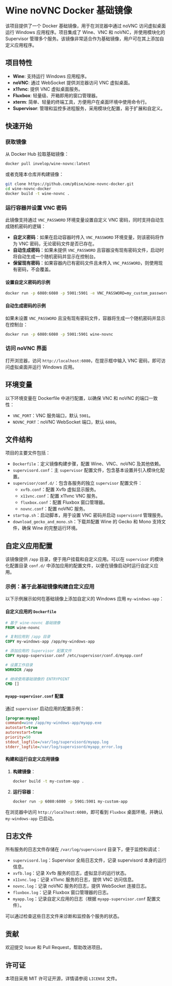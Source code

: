 # Wine noVNC Docker 基础镜像

该项目提供了一个 Docker 基础镜像，用于在浏览器中通过 noVNC 访问虚拟桌面运行 Windows 应用程序。项目集成了 Wine、VNC 和 noVNC，并使用模块化的 Supervisor 管理多个服务。该镜像非常适合作为基础镜像，用户可在其上添加自定义应用程序。

## 项目特性

- **Wine**: 支持运行 Windows 应用程序。
- **noVNC**: 通过 WebSocket 提供浏览器访问 VNC 虚拟桌面。
- **x11vnc**: 提供 VNC 虚拟桌面服务。
- **Fluxbox**: 轻量级、开箱即用的窗口管理器。
- **xterm**: 简单、轻量的终端工具，方便用户在桌面环境中使用命令行。
- **Supervisor**: 管理和监控多进程服务，采用模块化配置，易于扩展和自定义。

## 快速开始

### 获取镜像

从 Docker Hub 拉取基础镜像：

```bash
docker pull invelop/wine-novnc:latest
```

或者克隆本仓库并构建镜像：

```bash
git clone https://github.com/p0ise/wine-novnc-docker.git
cd wine-novnc-docker
docker build -t wine-novnc .
```

### 运行容器并设置 VNC 密码

此镜像支持通过 `VNC_PASSWORD` 环境变量设置自定义 VNC 密码，同时支持自动生成随机密码的逻辑：

- **自定义密码**：如果在启动容器时传入 `VNC_PASSWORD` 环境变量，则该密码将作为 VNC 密码，无论密码文件是否已存在。
- **自动生成密码**：如果未提供 `VNC_PASSWORD` 且容器没有现有密码文件，启动时将自动生成一个随机密码并显示在控制台。
- **保留现有密码**：如果容器内已有密码文件且未传入 `VNC_PASSWORD`，则使用现有密码，不会覆盖。

#### 设置自定义密码的示例

```bash
docker run -p 6080:6080 -p 5901:5901 -e VNC_PASSWORD=my_custom_password wine-novnc
```

#### 自动生成密码的示例

如果未设置 `VNC_PASSWORD` 且没有现有密码文件，容器将生成一个随机密码并显示在控制台：

```bash
docker run -p 6080:6080 -p 5901:5901 wine-novnc
```

### 访问 noVNC 界面

打开浏览器，访问 `http://localhost:6080`，在提示框中输入 VNC 密码，即可访问虚拟桌面并运行 Windows 应用。

## 环境变量

以下环境变量在 Dockerfile 中进行配置，以确保 VNC 和 noVNC 的端口一致性：

- `VNC_PORT`：VNC 服务端口，默认 `5901`。
- `NOVNC_PORT`：noVNC WebSocket 端口，默认 `6080`。

## 文件结构

项目的主要文件包括：

- `Dockerfile`：定义镜像构建步骤，配置 Wine、VNC、noVNC 及其他依赖。
- `supervisord.conf`：主 `supervisor` 配置文件，包含基本设置并引入模块化配置。
- `supervisor/conf.d/`：包含各服务的独立 `supervisor` 配置文件：
  - `xvfb.conf`：配置 Xvfb 虚拟显示服务。
  - `x11vnc.conf`：配置 x11vnc VNC 服务。
  - `fluxbox.conf`：配置 Fluxbox 窗口管理器。
  - `novnc.conf`：配置 noVNC 服务。
- `startup.sh`：启动脚本，用于设置 VNC 密码并启动 `supervisord` 管理服务。
- `download_gecko_and_mono.sh`：下载并配置 Wine 的 Gecko 和 Mono 支持文件，确保 Wine 的完整运行环境。

## 自定义应用配置

该镜像提供 `/app` 目录，便于用户挂载和自定义应用。可以在 `supervisor` 的模块化配置目录 `conf.d/` 中添加应用的配置文件，以便在镜像启动时运行自定义应用。

### 示例：基于此基础镜像构建自定义应用

以下示例展示如何在基础镜像上添加自定义的 Windows 应用 `my-windows-app`：

#### 自定义应用的 `Dockerfile`

```Dockerfile
# 基于 wine-novnc 基础镜像
FROM wine-novnc

# 复制应用到 /app 目录
COPY my-windows-app /app/my-windows-app

# 添加应用的 Supervisor 配置文件
COPY myapp-supervisor.conf /etc/supervisor/conf.d/myapp.conf

# 设置工作目录
WORKDIR /app

# 继续使用基础镜像的 ENTRYPOINT
CMD []
```

#### `myapp-supervisor.conf` 配置

通过 `supervisor` 启动应用的配置示例：

```ini
[program:myapp]
command=wine /app/my-windows-app/myapp.exe
autostart=true
autorestart=true
priority=50
stdout_logfile=/var/log/supervisord/myapp.log
stderr_logfile=/var/log/supervisord/myapp_error.log
```

#### 构建和运行自定义应用镜像

1. **构建镜像**：

   ```bash
   docker build -t my-custom-app .
   ```

2. **运行容器**：

   ```bash
   docker run -p 6080:6080 -p 5901:5901 my-custom-app
   ```

在浏览器中访问 `http://localhost:6080`，即可看到 `Fluxbox` 桌面环境，并确认 `my-windows-app` 已启动。

## 日志文件

所有服务的日志文件存储在 `/var/log/supervisord` 目录下，便于监控和调试：

- `supervisord.log`：Supervisor 全局日志文件，记录 supervisord 本身的运行信息。
- `xvfb.log`：记录 Xvfb 服务的日志，虚拟显示的运行状态。
- `x11vnc.log`：记录 x11vnc 服务的日志，提供 VNC 访问信息。
- `novnc.log`：记录 noVNC 服务的日志，提供 WebSocket 连接日志。
- `fluxbox.log`：记录 Fluxbox 窗口管理器的日志。
- `myapp.log`：记录自定义应用的日志（根据 `myapp-supervisor.conf` 配置文件）。

可以通过检查这些日志文件来诊断和监控各个服务的状态。

## 贡献

欢迎提交 Issue 和 Pull Request，帮助改进项目。

## 许可证

本项目采用 MIT 许可证开源，详情请参阅 `LICENSE` 文件。
